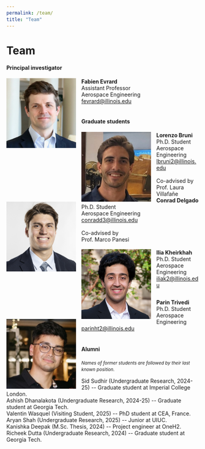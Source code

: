 ```yaml
---
permalink: /team/
title: "Team"
---
```


Team
============

#### Principal investigator

<div class="flex-container" style="margin-bottom: 0.8em">
  <div class="box">
    <img src="../assets/images/fabien.jpg" id="portrait" style="float: left; width: 13em; margin-right: 1em; object-fit: contain;"/>
    <a href="https://aerospace.illinois.edu/directory/profile/fevrard" style="text-decoration:none"><b>Fabien Evrard</b></a>
     <!-- <b><a style="color:#C84113" href="../cv/fevrard.pdf">[CV]</a></b> -->
     <br>
    Assistant Professor  <br>
    Aerospace Engineering  <br>
    <a href="mailto:fevrard@illinois.edu">fevrard@illinois.edu</a> <br><br>
    <a href="../cv/fevrard.pdf"><i class="ai ai-cv-square ai-2x"></i></a>
    <a href="https://scholar.google.com/citations?user=94-2c98AAAAJ&hl=en"><i class="ai ai-google-scholar-square ai-2x"></i></a>
    <a href="https://www.researchgate.net/profile/Fabien-Evrard"><i class="ai ai-researchgate-square ai-2x"></i></a>
    <a href="https://github.com/fabienevrard"><i class="fab fa-github-square fa-2x"></i></a>
    <a href="https://arxiv.org/search/?searchtype=author&query=Evrard%2C+F"><i class="ai ai-arxiv-square ai-2x"></i></a>
  </div>
  <div class="box">
  </div>
  <div class="box">
  </div>
</div>


#### Graduate students

<div class="flex-container" style="margin-bottom: 0.8em">
  <div class="box">
    <img src="../assets/images/lorenzo.jpg" id="portrait" style="float: left; width: 13em; margin-right: 1em; object-fit: contain;"/>
    <a href="." style="text-decoration:none"><b>Lorenzo Bruni</b></a><br>
    Ph.D. Student  <br>
    Aerospace Engineering  <br>
    <a href="mailto:lbruni2@illinois.edu">lbruni2@illinois.edu</a> <br> <br>
    Co-advised by <br> <a href="https://aerospace.illinois.edu/directory/profile/lvillafa" style="text-decoration:none">Prof. Laura Villafañe</a>
  </div>
  <div class="box">
    <img src="../assets/images/conrad.jpg" id="portrait" style="float: left; width: 13em; margin-right: 1em; object-fit: contain;"/>
    <a href="." style="text-decoration:none"><b>Conrad Delgado</b></a><br>
    Ph.D. Student <br>
    Aerospace Engineering  <br>
    <a href="mailto:conradd3@illinois.edu">conradd3@illinois.edu</a> <br> <br>
    Co-advised by <br><a href="https://aerospace.illinois.edu/directory/profile/mpanesi" style="text-decoration:none">Prof. Marco Panesi</a> <br> <br>
  </div>
  <div class="box">
    <img src="../assets/images/ilia.jpg" id="portrait" style="float: left; width: 13em; margin-right: 1em; object-fit: contain;"/>
    <a href="." style="text-decoration:none"><b>Ilia Kheirkhah</b></a><br>
    Ph.D. Student  <br>
    Aerospace Engineering  <br>
    <a href="mailto:iliak2@illinois.edu">iliak2@illinois.edu</a><br> <br>
  </div>
</div>
<div class="flex-container" style="margin-bottom: 0.8em">
  <div class="box">
    <img src="../assets/images/parin.jpg" id="portrait" style="float: left; width: 13em; margin-right: 1em; object-fit: contain;"/>
    <a href="." style="text-decoration:none"><b>Parin Trivedi</b></a><br>
    Ph.D. Student  <br>
    Aerospace Engineering  <br>
    <a href="mailto:parinht2@illinois.edu">parinht2@illinois.edu</a><br> <br>
  </div>
</div>


<!-- #### Undergraduate students

<style>
#portrait {
    filter: none; /* grayscale(100%); */
    -webkit-filter: grayscale(0); /*grayscale(100%);*/
}

#portrait:hover {
    filter: none;
    -webkit-filter: grayscale(0);
}
</style>
 -->
<!-- <div class="flex-container" style="margin-bottom: 0.8em">
   <div class="box">
    <img src="../assets/images/ashish.jpg" id="portrait" style="float: left; width: 13em; margin-right: 1em; object-fit: contain;"/>
    <a href="." style="text-decoration:none"><b>Ashish Dhanalakota</b></a><br>
    B.S. Student  <br>
    Aerospace Engineering  <br>
    <a href="mailto:ashishd4@illinois.edu">ashishd4@illinois.edu</a>
  </div>
   <div class="box">
    <img src="../assets/images/bio-photo.jpg" id="portrait" style="float: left; width: 13em; margin-right: 1em; object-fit: contain;"/>
    <a href="." style="text-decoration:none"><b>Richie Ma</b></a><br>
    B.S. Student  <br>
    Aerospace Engineering  <br>
    <a href="mailto:student1@illinois.edu">richiem2@illinois.edu</a>
  </div>
  <div class="box">
    <img src="../assets/images/sid.jpg" id="portrait" style="float: left; width: 13em; margin-right: 1em; object-fit: contain;"/>
    <a href="." style="text-decoration:none"><b>Sid Sudhir</b></a><br>
    B.S. Student  <br>
    Aerospace Engineering  <br>
    <a href="mailto:sudhir3@illinois.edu">sudhir3@illinois.edu</a>
  </div>
</div> -->

<!-- #### Visitors -->

<!-- <div class="flex-container" style="margin-bottom: 0.8em">
   <div class="box">
    <img src="../assets/images/bio-photo.jpg" id="portrait" style="float: left; width: 13em; margin-right: 1em; object-fit: contain;"/>
    <a href="." style="text-decoration:none"><b>Valentin Wasquel</b></a><br>
    M.S. Student  <br>
    Aerospace Engineering (ISAE-Supaéro) &<br>Applied Mathematics (Université Toulouse III)<br>
    <a href="mailto:vwasquel@illinois.edu">vwasquel@illinois.edu</a>
  </div>
   <!-- <div class="box">
    <img src="../assets/images/bio-photo.jpg" id="portrait" style="float: left; width: 13em; margin-right: 1em; object-fit: contain;"/>
    <a href="." style="text-decoration:none"><b>Aryan Shah</b></a><br>
    B.S. Student  <br>
    Aerospace Engineering  <br>
    <a href="mailto:student1@illinois.edu">aryanvs2@illinois.edu</a>
  </div>
  <div class="box">
    <img src="../assets/images/sid.jpg" id="portrait" style="float: left; width: 13em; margin-right: 1em; object-fit: contain;"/>
    <a href="." style="text-decoration:none"><b>Sid Sudhir</b></a><br>
    B.S. Student  <br>
    Aerospace Engineering  <br>
    <a href="mailto:sudhir3@illinois.edu">sudhir3@illinois.edu</a>
  </div>
</div> -->

#### Alumni
<small>_Names of former students are followed by their last known position._<br></small>
<!-- Richie Ma (Undergraduate Research, 2025) -- Graduate student at UIUC.<br> -->
Sid Sudhir (Undergraduate Research, 2024-25) -- Graduate student at Imperial College London.<br>
Ashish Dhanalakota (Undergraduate Research, 2024-25) -- Graduate student at Georgia Tech.<br>
Valentin Wasquel (Visiting Student, 2025) -- PhD student at CEA, France.<br>
Aryan Shah (Undergraduate Research, 2025) -- Junior at UIUC.<br>
Kanishka Deepak (M.Sc. Thesis, 2024) -- Project engineer at OneH2.<br>
Richeek Dutta (Undergraduate Research, 2024) -- Graduate student at Georgia Tech.

  <!-- <div class="box">
    <img src="../assets/images/kanishka.jpg" id="portrait" style="float: left; width: 13em; margin-right: 1em; object-fit: contain;"/>
    <a href="."><b>Kanishka Deepak</b></a><br>
    M.S. Student  <br>
    Aerospace Engineering  <br>
    <a href="mailto:kdeepak2@illinois.edu">kdeepak2@illinois.edu</a>
  </div> -->
   <!-- <div class="box">
    <img src="../assets/images/bio-photo.jpg" id="portrait" style="float: left; width: 13em; margin-right: 1em; object-fit: contain;"/>
    <a href="."><b>Richeek Dutta</b></a><br>
    B.S. Student  <br>
    Aerospace Engineering  <br>
    <a href="mailto:student1@illinois.edu">richeek2@illinois.edu</a>
  </div> -->
